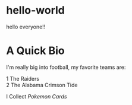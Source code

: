 # hello-world
hello everyone!!
# **A Quick Bio**
I'm really big into football, my favorite teams are:

1 The Raiders  
2 The Alabama Crimson Tide

I Collect _Pokemon Cards_
